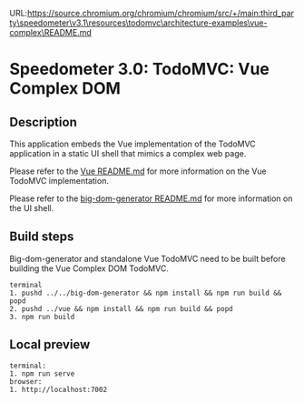 URL:https://source.chromium.org/chromium/chromium/src/+/main:third_party\speedometer\v3.1\resources\todomvc\architecture-examples\vue-complex\README.md
# Speedometer 3.0: TodoMVC: Vue Complex DOM

## Description

This application embeds the Vue implementation of the TodoMVC application in a static UI shell that mimics a complex web page.

Please refer to the [Vue README.md](../vue/README.md) for more information on the Vue TodoMVC implementation.

Please refer to the [big-dom-generator README.md](../../big-dom-generator/README.md) for more information on the UI shell.

## Build steps

Big-dom-generator and standalone Vue TodoMVC need to be built before building the Vue Complex DOM TodoMVC.

```
terminal
1. pushd ../../big-dom-generator && npm install && npm run build && popd
2. pushd ../vue && npm install && npm run build && popd
3. npm run build
```

## Local preview

```
terminal:
1. npm run serve
browser:
1. http://localhost:7002
```
